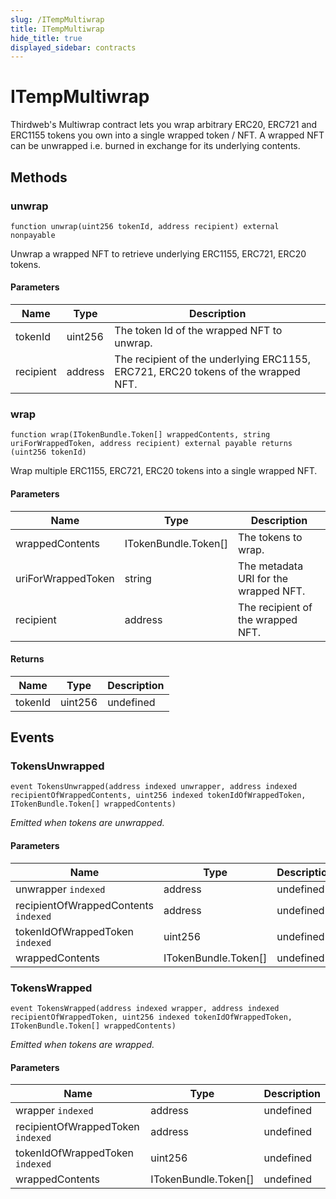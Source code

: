 ```yaml
---
slug: /ITempMultiwrap
title: ITempMultiwrap
hide_title: true
displayed_sidebar: contracts
---
```

# ITempMultiwrap





Thirdweb&#39;s Multiwrap contract lets you wrap arbitrary ERC20, ERC721 and ERC1155  tokens you own into a single wrapped token / NFT.  A wrapped NFT can be unwrapped i.e. burned in exchange for its underlying contents.



## Methods

### unwrap

```solidity
function unwrap(uint256 tokenId, address recipient) external nonpayable
```

Unwrap a wrapped NFT to retrieve underlying ERC1155, ERC721, ERC20 tokens.



#### Parameters

| Name | Type | Description |
|---|---|---|
| tokenId | uint256 | The token Id of the wrapped NFT to unwrap.
| recipient | address | The recipient of the underlying ERC1155, ERC721, ERC20 tokens of the wrapped NFT.

### wrap

```solidity
function wrap(ITokenBundle.Token[] wrappedContents, string uriForWrappedToken, address recipient) external payable returns (uint256 tokenId)
```

Wrap multiple ERC1155, ERC721, ERC20 tokens into a single wrapped NFT.



#### Parameters

| Name | Type | Description |
|---|---|---|
| wrappedContents | ITokenBundle.Token[] | The tokens to wrap.
| uriForWrappedToken | string | The metadata URI for the wrapped NFT.
| recipient | address | The recipient of the wrapped NFT.

#### Returns

| Name | Type | Description |
|---|---|---|
| tokenId | uint256 | undefined



## Events

### TokensUnwrapped

```solidity
event TokensUnwrapped(address indexed unwrapper, address indexed recipientOfWrappedContents, uint256 indexed tokenIdOfWrappedToken, ITokenBundle.Token[] wrappedContents)
```



*Emitted when tokens are unwrapped.*

#### Parameters

| Name | Type | Description |
|---|---|---|
| unwrapper `indexed` | address | undefined |
| recipientOfWrappedContents `indexed` | address | undefined |
| tokenIdOfWrappedToken `indexed` | uint256 | undefined |
| wrappedContents  | ITokenBundle.Token[] | undefined |

### TokensWrapped

```solidity
event TokensWrapped(address indexed wrapper, address indexed recipientOfWrappedToken, uint256 indexed tokenIdOfWrappedToken, ITokenBundle.Token[] wrappedContents)
```



*Emitted when tokens are wrapped.*

#### Parameters

| Name | Type | Description |
|---|---|---|
| wrapper `indexed` | address | undefined |
| recipientOfWrappedToken `indexed` | address | undefined |
| tokenIdOfWrappedToken `indexed` | uint256 | undefined |
| wrappedContents  | ITokenBundle.Token[] | undefined |


